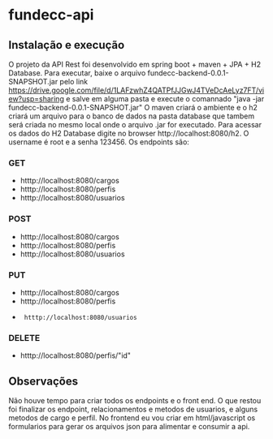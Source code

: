 ﻿# fundecc-api
## Instalação e execução
O projeto da API Rest foi desenvolvido em spring boot + maven + JPA + H2 Database.
Para executar, baixe o arquivo fundecc-backend-0.0.1-SNAPSHOT.jar pelo link https://drive.google.com/file/d/1LAFzwhZ4QATPfJJGwJ4TVeDcAeLyz7FT/view?usp=sharing e salve em alguma pasta e execute o comannado "java -jar fundecc-backend-0.0.1-SNAPSHOT.jar"
O maven criará o ambiente e o h2 criará um arquivo para o banco de dados na pasta database que tambem será criada no mesmo local onde o arquivo .jar for executado.
Para acessar os dados do H2 Database digite no browser http://localhost:8080/h2. O username é root e a senha 123456.
Os endpoints são: 
### GET 
- htttp://localhost:8080/cargos
- htttp://localhost:8080/perfis
- htttp://localhost:8080/usuarios

### POST 
- htttp://localhost:8080/cargos
- htttp://localhost:8080/perfis
- htttp://localhost:8080/usuarios

### PUT
- htttp://localhost:8080/cargos
- htttp://localhost:8080/perfis
-      htttp://localhost:8080/usuarios

### DELETE 
- htttp://localhost:8080/perfis/"id"

## Observações
Não houve tempo para criar todos os endpoints e o front end.
O que restou foi finalizar os endpoint, relacionamentos e metodos de usuarios, e alguns metodos de cargo e perfil.
No frontend eu vou criar em html/javascript os formularios para gerar os arquivos json para alimentar e consumir a api.

